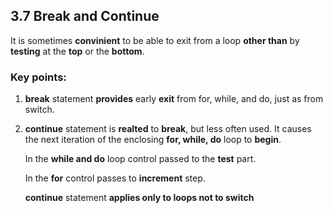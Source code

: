 ## 3.7 Break and Continue
It is sometimes **convinient** to be able to exit from a loop **other than** by **testing** at the **top** or the **bottom**.

### Key points:

1. **break** statement **provides** early **exit** from for, while, and do, just as from switch.

2. **continue** statement is **realted** to **break**, but less often used. It causes the next iteration of the enclosing **for, while, do** loop to **begin**.

    In the **while and do** loop control passed to the **test** part.

    In the **for** control passes to **increment** step.

    **continue** statement **applies only to loops not to switch**